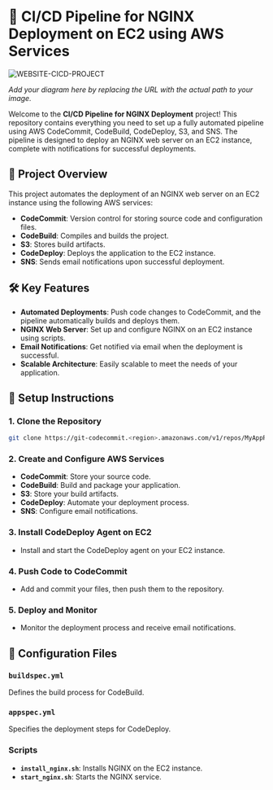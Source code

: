# 🚀 CI/CD Pipeline for NGINX Deployment on EC2 using AWS Services

![WEBSITE-CICD-PROJECT](https://github.com/user-attachments/assets/50010ca5-306d-449c-a096-d7887564277b)

*Add your diagram here by replacing the URL with the actual path to your image.*

Welcome to the **CI/CD Pipeline for NGINX Deployment** project! This repository contains everything you need to set up a fully automated pipeline using AWS CodeCommit, CodeBuild, CodeDeploy, S3, and SNS. The pipeline is designed to deploy an NGINX web server on an EC2 instance, complete with notifications for successful deployments.

## 🌟 **Project Overview**

This project automates the deployment of an NGINX web server on an EC2 instance using the following AWS services:

- **CodeCommit**: Version control for storing source code and configuration files.
- **CodeBuild**: Compiles and builds the project.
- **S3**: Stores build artifacts.
- **CodeDeploy**: Deploys the application to the EC2 instance.
- **SNS**: Sends email notifications upon successful deployment.

## 🛠️ **Key Features**

- **Automated Deployments**: Push code changes to CodeCommit, and the pipeline automatically builds and deploys them.
- **NGINX Web Server**: Set up and configure NGINX on an EC2 instance using scripts.
- **Email Notifications**: Get notified via email when the deployment is successful.
- **Scalable Architecture**: Easily scalable to meet the needs of your application.

## 🔧 **Setup Instructions**

### 1. **Clone the Repository**
   ```bash
   git clone https://git-codecommit.<region>.amazonaws.com/v1/repos/MyAppRepo
   ```

### 2. **Create and Configure AWS Services**
   - **CodeCommit**: Store your source code.
   - **CodeBuild**: Build and package your application.
   - **S3**: Store your build artifacts.
   - **CodeDeploy**: Automate your deployment process.
   - **SNS**: Configure email notifications.

### 3. **Install CodeDeploy Agent on EC2**
   - Install and start the CodeDeploy agent on your EC2 instance.

### 4. **Push Code to CodeCommit**
   - Add and commit your files, then push them to the repository.

### 5. **Deploy and Monitor**
   - Monitor the deployment process and receive email notifications.

## 📝 **Configuration Files**

### **`buildspec.yml`**
Defines the build process for CodeBuild.

### **`appspec.yml`**
Specifies the deployment steps for CodeDeploy.

### **Scripts**
- **`install_nginx.sh`**: Installs NGINX on the EC2 instance.
- **`start_nginx.sh`**: Starts the NGINX service.
